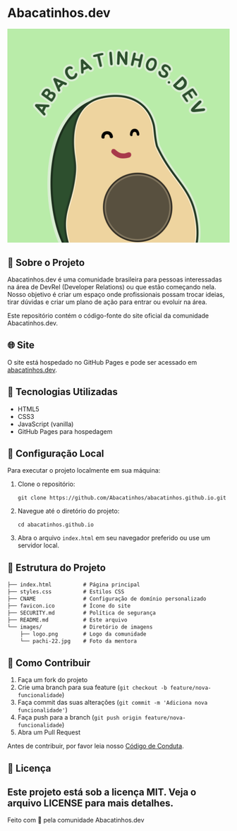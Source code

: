 # Abacatinhos.dev

![Logo Abacatinhos.dev](images/logo.png)

## 📌 Sobre o Projeto

Abacatinhos.dev é uma comunidade brasileira para pessoas interessadas na área de DevRel (Developer Relations) ou que estão começando nela. Nosso objetivo é criar um espaço onde profissionais possam trocar ideias, tirar dúvidas e criar um plano de ação para entrar ou evoluir na área.

Este repositório contém o código-fonte do site oficial da comunidade Abacatinhos.dev.

## 🌐 Site

O site está hospedado no GitHub Pages e pode ser acessado em [abacatinhos.dev](https://abacatinhos.dev).

## 🚀 Tecnologias Utilizadas

- HTML5
- CSS3
- JavaScript (vanilla)
- GitHub Pages para hospedagem

## 🔧 Configuração Local

Para executar o projeto localmente em sua máquina:

1. Clone o repositório:
   ```
   git clone https://github.com/Abacatinhos/abacatinhos.github.io.git
   ```

2. Navegue até o diretório do projeto:
   ```
   cd abacatinhos.github.io
   ```

3. Abra o arquivo `index.html` em seu navegador preferido ou use um servidor local.

## 📂 Estrutura do Projeto

```
├── index.html          # Página principal
├── styles.css          # Estilos CSS
├── CNAME               # Configuração de domínio personalizado
├── favicon.ico         # Ícone do site
├── SECURITY.md         # Política de segurança
├── README.md           # Este arquivo
└── images/             # Diretório de imagens
    ├── logo.png        # Logo da comunidade
    └── pachi-22.jpg    # Foto da mentora
```

## 👥 Como Contribuir

1. Faça um fork do projeto
2. Crie uma branch para sua feature (`git checkout -b feature/nova-funcionalidade`)
3. Faça commit das suas alterações (`git commit -m 'Adiciona nova funcionalidade'`)
4. Faça push para a branch (`git push origin feature/nova-funcionalidade`)
5. Abra um Pull Request

Antes de contribuir, por favor leia nosso [Código de Conduta](https://github.com/Abacatinhos/codigo-de-conduta).


## 📄 Licença

Este projeto está sob a licença MIT. Veja o arquivo LICENSE para mais detalhes.
---

Feito com 💚 pela comunidade Abacatinhos.dev
